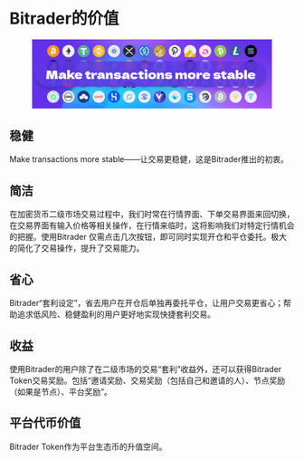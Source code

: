 # Bitrader的价值

<figure><img src="../.gitbook/assets/Thumbnail.png" alt=""><figcaption></figcaption></figure>

## 稳健

Make transactions more stable——让交易更稳健，这是Bitrader推出的初衷。

## 简洁

在加密货币二级市场交易过程中，我们时常在行情界面、下单交易界面来回切换，在交易界面有输入价格等相关操作，在行情来临时，这将影响我们对特定行情机会的把握。使用Bitrader 仅需点击几次按钮，即可同时实现开仓和平仓委托。极大的简化了交易操作，提升了交易能力。

## 省心

Bitrader“套利设定”，省去用户在开仓后单独再委托平仓，让用户交易更省心；帮助追求低风险、稳健盈利的用户更好地实现快捷套利交易。

## 收益

使用Bitrader的用户除了在二级市场的交易“套利”收益外，还可以获得Bitrader Token交易奖励。包括“邀请奖励、交易奖励（包括自己和邀请的人）、节点奖励（如果是节点）、平台奖励”。

## 平台代币价值

Bitrader Token作为平台生态币的升值空间。

